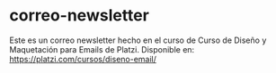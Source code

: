 # correo-newsletter
Este es un correo newsletter hecho en el curso de Curso de Diseño y Maquetación para Emails de Platzi. Disponible en:  https://platzi.com/cursos/diseno-email/
